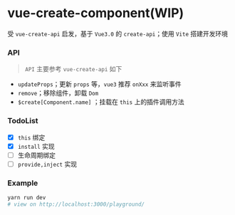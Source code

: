 # vue-create-component(WIP)

受 `vue-create-api` 启发，基于 `Vue3.0` 的 `create-api`；使用 `Vite` 搭建开发环境

### API

> `API` 主要参考 `vue-create-api` 如下  
- `updateProps`；更新 `props` 等，`vue3` 推荐 `onXxx` 来监听事件 
- `remove`；移除组件，卸载 `Dom`
- `$create[Component.name]` ；挂载在 `this` 上的插件调用方法

### TodoList

- [x] `this` 绑定  
- [x] `install` 实现  
- [ ] 生命周期绑定  
- [ ] `provide,inject` 实现  

### Example

```sh
yarn run dev
# view on http://localhost:3000/playground/
```
